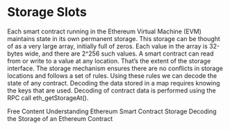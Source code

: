 # Storage Slots

Each smart contract running in the Ethereum Virtual Machine (EVM) maintains state in its own permanent storage. This storage can be thought of as a very large array, initially full of zeros. Each value in the array is 32-bytes wide, and there are 2^256 such values. A smart contract can read from or write to a value at any location. That’s the extent of the storage interface. The storage mechanism ensures there are no conflicts in storage locations and follows a set of rules. Using these rules we can decode the state of any contract. Decoding the data stored in a map requires knowing the keys that are used. Decoding of contract data is performed using the RPC call eth_getStorageAt().

<ResourceGroupTitle>Free Content</ResourceGroupTitle>
<BadgeLink badgeText='Read' colorScheme='yellow' href='https://programtheblockchain.com/posts/2018/03/09/understanding-ethereum-smart-contract-storage/'>Understanding Ethereum Smart Contract Storage</BadgeLink>
<BadgeLink badgeText='Read' colorScheme='yellow' href='https://medium.com/coinmonks/decoding-the-memory-of-an-ethereum-contract-52c256f83f07'>Decoding the Storage of an Ethereum Contract</BadgeLink>